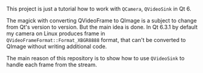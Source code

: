 This project is just a tutorial how to work with `QCamera`, `QVideoSink` in Qt 6.

The magick with converting QVideoFrame to QImage is a subject to change
from Qt's version to version. But the main idea is done. In Qt 6.3.1
by default my camera on Linux produces frame in `QVideoFrameFormat::Format_XBGR8888`
format, that can't be converted to QImage without writing additional code.

The main reason of this repository is to show how to use `QVideoSink` to
handle each frame from the stream.
